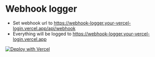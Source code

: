 # Webhook logger
- Set webhook url to https://webhook-logger.your-vercel-login.vercel.app/api/webhook
- Everything will be logged to https://webhook-logger.your-vercel-login.vercel.app

[![Deploy with Vercel](https://vercel.com/button)](https://vercel.com/new/git/external?repository-url=https%3A%2F%2Fgithub.com%2Fw01fgang%2Fwebhook-logger)
